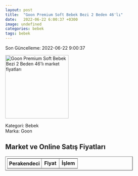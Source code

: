 ```yaml
---
layout: post
title:  "Goon Premium Soft Bebek Bezi 2 Beden 46'lı"
date:   2022-06-22 6:00:37 +0300
image: undefined
categories: bebek
tags: bebek
---
```


Son Güncelleme: 2022-06-22 9:00:37

<img src="undefined" width="200" alt="Goon Premium Soft Bebek Bezi 2 Beden 46'lı market fiyatları" />

Kategori: Bebek
<br />
Marka: Goon

<h2>Market ve Online Satış Fiyatları</h2>

<table border="1" style="padding: 5px;width:80%;">
  <tr>
    <td style="padding: 5px;"><strong>Perakendeci</strong></td>
    <td><strong>Fiyat</strong></td>
    <td><strong>İşlem</strong></td>
  </tr>
  
</table>

